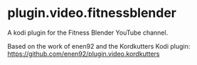 # plugin.video.fitnessblender
A kodi plugin for the Fitness Blender YouTube channel.

Based on the work of enen92 and the Kordkutters Kodi plugin:
https://github.com/enen92/plugin.video.kordkutters




